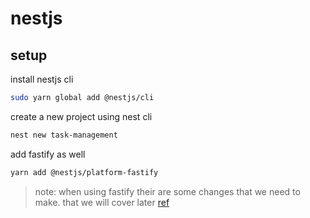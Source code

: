 # nestjs

## setup

install nestjs cli

```bash
sudo yarn global add @nestjs/cli
```

create a new project using nest cli

```bash
nest new task-management
```

add fastify as well

```bash
yarn add @nestjs/platform-fastify
```

> note: when using fastify their are some changes that we need to make. that we will cover later [ref](https://docs.nestjs.com/techniques/performance)

